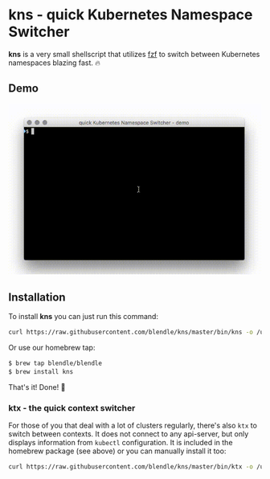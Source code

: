 # kns - quick Kubernetes Namespace Switcher
**kns** is a very small shellscript that utilizes [fzf](https://git.io/C4FBDw)
to switch between Kubernetes namespaces blazing fast. :fire:

## Demo
![Demo](.github/kns-demo.gif)

## Installation
To install **kns** you can just run this command:
```bash
curl https://raw.githubusercontent.com/blendle/kns/master/bin/kns -o /usr/local/bin/kns && chmod +x $_
```
Or use our homebrew tap:
```bash
$ brew tap blendle/blendle
$ brew install kns
```
That's it! Done! :raised_hands:

### ktx - the quick context switcher

For those of you that deal with a lot of clusters regularly, there's also `ktx` to switch
between contexts. It does not connect to any api-server, but only displays information from
`kubectl` configuration. It is included in the homebrew package (see above) or you can manually install it too:
```bash
curl https://raw.githubusercontent.com/blendle/kns/master/bin/ktx -o /usr/local/bin/ktx && chmod +x $_
```
